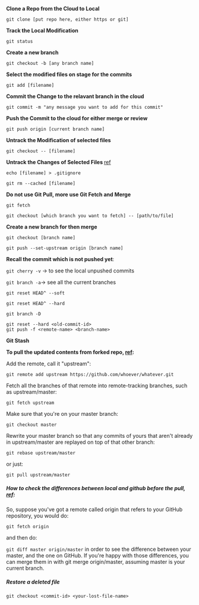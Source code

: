 **Clone a Repo from the Cloud to Local**

`git clone [put repo here, either https or git]` 

**Track the Local Modification**

`git status`

**Create a new branch**

`git checkout -b [any branch name]` 

**Select the modified files on stage for the commits**

`git add [filename]`

**Commit the Change to the relavant branch in the cloud**

`git commit -m "any message you want to add for this commit"` 

**Push the Commit to the cloud for either merge or review**

`git push origin [current branch name]` 

**Untrack the Modification of selected files <Single time>**

`git checkout -- [filename]`

**Untrack the Changes of Selected Files <Permantly>** [ref](https://docs.microsoft.com/en-us/azure/devops/repos/git/ignore-files?view=azure-devops&tabs=visual-studio)

``echo [filename] > .gitignore``

`git rm --cached [filename]`



**Do not use Git Pull, more use Git Fetch and Merge**

`git fetch`

`git checkout [which branch you want to fetch] -- [path/to/file]`



**Create a new branch for then merge**

`git checkout [branch name]`

`git push --set-upstream origin [branch name]`



**Recall the commit which is not pushed yet**:

`git cherry -v` -> to see the local unpushed commits





`git branch -a`-> see all the current branches

`git reset HEAD^ --soft`  

`git reset HEAD^ --hard`



`git branch -D`



```
git reset --hard <old-commit-id>
git push -f <remote-name> <branch-name>
```



**Git Stash**





**To pull the updated contents from forked repo, [ref](https://stackoverflow.com/questions/7244321/how-do-i-update-a-github-forked-repository):**

Add the remote, call it "upstream":

`git remote add upstream https://github.com/whoever/whatever.git`

Fetch all the branches of that remote into remote-tracking branches, such as upstream/master:

`git fetch upstream`

Make sure that you're on your master branch:

`git checkout master`

Rewrite your master branch so that any commits of yours that aren't already in upstream/master are replayed on top of that other branch:

`git rebase upstream/master`

or just:

`git pull upstream/master`



##### How to check the differences between local and github before the pull, [ref](https://stackoverflow.com/questions/6000919/how-to-check-the-differences-between-local-and-github-before-the-pull):

So, suppose you've got a remote called origin that refers to your GitHub repository, you would do:

`git fetch origin` 

and then do:

`git diff master origin/master`
in order to see the difference between your master, and the one on GitHub. If you're happy with those differences, you can merge them in with git merge origin/master, assuming master is your current branch.



##### Restore a deleted file

`git checkout <commit-id> <your-lost-file-name>`

